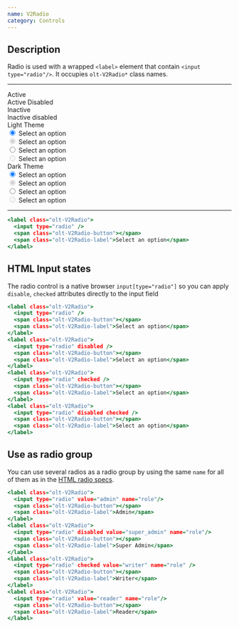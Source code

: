 ```yaml
---
name: V2Radio
category: Controls
---
```


## Description

Radio is used with a wrapped `<label>` element that contain
`<input type="radio"/>`. It occupies `olt-V2Radio*` class names.

---

<div class="olt-Grid olt-u-marginTop4 olt-u-marginBottom6">
  <div class="olt-Grid-item olt-Grid-item--3">
    <div class="demo-spacer-small"></div>
    <div>
      <div class="demo-label">
        Active
      </div>
      <div class="demo-label">
        Active Disabled
      </div>
      <div class="demo-label">
        Inactive
      </div>
      <div class="demo-label">
        Inactive disabled
      </div>
    </div>
  </div>
  <div class="olt-Grid-item olt-Grid-item--7">
    <div class="olt-Grid">
      <div class="olt-Grid-item olt-Grid-item--4">
        <div class="demo-title">Light Theme</div>
        <div class="demo-subtitle-small"></div>
        <div class="olt-Card">
          <div class="olt-Card-content">
            <div class="demo-content">
              <label class="olt-V2Radio">
                <input type="radio" checked />
                <span class="olt-V2Radio-button"></span>
                <span class="olt-V2Radio-label">Select an option</span>
              </label>
            </div>
            <div class="demo-content">
              <label class="olt-V2Radio">
                <input type="radio" checked disabled />
                <span class="olt-V2Radio-button"></span>
                <span class="olt-V2Radio-label">Select an option</span>
              </label>
            </div>
            <div class="demo-content">
              <label class="olt-V2Radio">
                <input type="radio"/>
                <span class="olt-V2Radio-button"></span>
                <span class="olt-V2Radio-label">Select an option</span>
              </label>
            </div>
            <div class="demo-content">
              <label class="olt-V2Radio">
                <input type="radio" disabled />
                <span class="olt-V2Radio-button"></span>
                <span class="olt-V2Radio-label">Select an option</span>
              </label>
            </div>
          </div>
        </div>
      </div>
      <div class="olt-Grid-item olt-Grid-item--4">
        <div class="demo-title">Dark Theme</div>
        <div class="demo-subtitle-small"></div>
        <div class="olt-Card olt-Card--dark olt-Theme-dark">
          <div class="olt-Card-content">
            <div class="demo-content">
              <label class="olt-V2Radio">
                <input type="radio" checked />
                <span class="olt-V2Radio-button"></span>
                <span class="olt-V2Radio-label">Select an option</span>
              </label>
            </div>
            <div class="demo-content">
              <label class="olt-V2Radio">
                <input type="radio" checked disabled />
                <span class="olt-V2Radio-button"></span>
                <span class="olt-V2Radio-label">Select an option</span>
              </label>
            </div>
            <div class="demo-content">
              <label class="olt-V2Radio">
                <input type="radio"/>
                <span class="olt-V2Radio-button"></span>
                <span class="olt-V2Radio-label">Select an option</span>
              </label>
            </div>
            <div class="demo-content">
              <label class="olt-V2Radio">
                <input type="radio" disabled />
                <span class="olt-V2Radio-button"></span>
                <span class="olt-V2Radio-label">Select an option</span>
              </label>
            </div>
          </div>
        </div>
      </div>
    </div>
  </div>
</div>

---

```example.html
<label class="olt-V2Radio">
  <input type="radio" />
  <span class="olt-V2Radio-button"></span>
  <span class="olt-V2Radio-label">Select an option</span>
</label>
```

## HTML Input states

The radio control is a native browser `input[type="radio"]` so you can apply
`disable`, `checked` attributes directly to the input field

```states.html
<label class="olt-V2Radio">
  <input type="radio" />
  <span class="olt-V2Radio-button"></span>
  <span class="olt-V2Radio-label">Select an option</span>
</label>
<label class="olt-V2Radio">
  <input type="radio" disabled />
  <span class="olt-V2Radio-button"></span>
  <span class="olt-V2Radio-label">Select an option</span>
</label>
<label class="olt-V2Radio">
  <input type="radio" checked />
  <span class="olt-V2Radio-button"></span>
  <span class="olt-V2Radio-label">Select an option</span>
</label>
<label class="olt-V2Radio">
  <input type="radio" disabled checked />
  <span class="olt-V2Radio-button"></span>
  <span class="olt-V2Radio-label">Select an option</span>
</label>
```

## Use as radio group

You can use several radios as a radio group by using the same `name` for all 
of them as in the 
[HTML radio specs](https://developer.mozilla.org/en-US/docs/Web/HTML/Element/input/radio).

```radio-group.html
<label class="olt-V2Radio">
  <input type="radio" value="admin" name="role"/>
  <span class="olt-V2Radio-button"></span>
  <span class="olt-V2Radio-label">Admin</span>
</label>
<label class="olt-V2Radio">
  <input type="radio" disabled value="super_admin" name="role"/>
  <span class="olt-V2Radio-button"></span>
  <span class="olt-V2Radio-label">Super Admin</span>
</label>
<label class="olt-V2Radio">
  <input type="radio" checked value="writer" name="role" />
  <span class="olt-V2Radio-button"></span>
  <span class="olt-V2Radio-label">Writer</span>
</label>
<label class="olt-V2Radio">
  <input type="radio" value="reader" name="role"/>
  <span class="olt-V2Radio-button"></span>
  <span class="olt-V2Radio-label">Reader</span>
</label>
```
